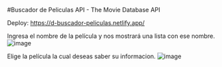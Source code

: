 #Buscador de Peliculas
API - The Movie Database API

Deploy: https://d-buscador-peliculas.netlify.app/

Ingresa el nombre de la película y nos mostrará una lista con ese nombre.
![image](https://user-images.githubusercontent.com/66961947/109395976-526f0a80-78fd-11eb-843c-753425fd9aa8.png)

Elige la película la cual deseas saber su informacion.
![image](https://user-images.githubusercontent.com/66961947/109396070-cf9a7f80-78fd-11eb-85c0-ef603e493e51.png)




